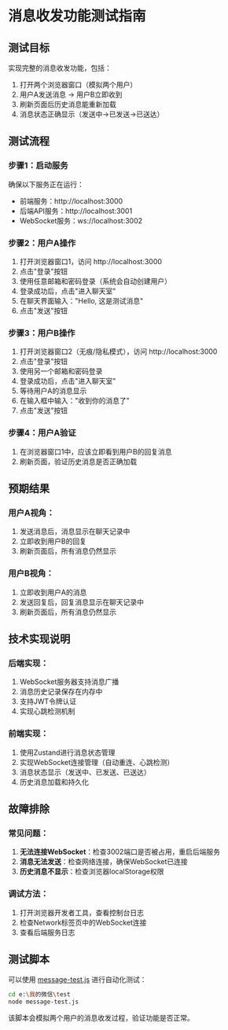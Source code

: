 # 消息收发功能测试指南

## 测试目标

实现完整的消息收发功能，包括：
1. 打开两个浏览器窗口（模拟两个用户）
2. 用户A发送消息 → 用户B立即收到
3. 刷新页面后历史消息能重新加载
4. 消息状态正确显示（发送中→已发送→已送达）

## 测试流程

### 步骤1：启动服务

确保以下服务正在运行：
- 前端服务：http://localhost:3000
- 后端API服务：http://localhost:3001
- WebSocket服务：ws://localhost:3002

### 步骤2：用户A操作

1. 打开浏览器窗口1，访问 http://localhost:3000
2. 点击"登录"按钮
3. 使用任意邮箱和密码登录（系统会自动创建用户）
4. 登录成功后，点击"进入聊天室"
5. 在聊天界面输入："Hello, 这是测试消息"
6. 点击"发送"按钮

### 步骤3：用户B操作

1. 打开浏览器窗口2（无痕/隐私模式），访问 http://localhost:3000
2. 点击"登录"按钮
3. 使用另一个邮箱和密码登录
4. 登录成功后，点击"进入聊天室"
5. 等待用户A的消息显示
6. 在输入框中输入："收到你的消息了"
7. 点击"发送"按钮

### 步骤4：用户A验证

1. 在浏览器窗口1中，应该立即看到用户B的回复消息
2. 刷新页面，验证历史消息是否正确加载

## 预期结果

### 用户A视角：
1. 发送消息后，消息显示在聊天记录中
2. 立即收到用户B的回复
3. 刷新页面后，所有消息仍然显示

### 用户B视角：
1. 立即收到用户A的消息
2. 发送回复后，回复消息显示在聊天记录中
3. 刷新页面后，所有消息仍然显示

## 技术实现说明

### 后端实现：
1. WebSocket服务器支持消息广播
2. 消息历史记录保存在内存中
3. 支持JWT令牌认证
4. 实现心跳检测机制

### 前端实现：
1. 使用Zustand进行消息状态管理
2. 实现WebSocket连接管理（自动重连、心跳检测）
3. 消息状态显示（发送中、已发送、已送达）
4. 历史消息加载和持久化

## 故障排除

### 常见问题：
1. **无法连接WebSocket**：检查3002端口是否被占用，重启后端服务
2. **消息无法发送**：检查网络连接，确保WebSocket已连接
3. **历史消息不显示**：检查浏览器localStorage权限

### 调试方法：
1. 打开浏览器开发者工具，查看控制台日志
2. 检查Network标签页中的WebSocket连接
3. 查看后端服务日志

## 测试脚本

可以使用 [message-test.js](file:///e:/我的微信/test/message-test.js) 进行自动化测试：
```bash
cd e:\我的微信\test
node message-test.js
```

该脚本会模拟两个用户的消息收发过程，验证功能是否正常。